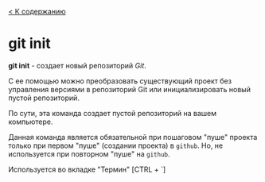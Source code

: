 [< К содержанию](../readme.md)

# git init

 __git init__ - создает новый репозиторий _Git_. 
 
 С ее помощью можно преобразовать существующий проект без управления версиями в репозиторий Git или инициализировать новый пустой репозиторий.



По сути, эта команда создает пустой репозиторий на вашем компьютере.

Данная команда является обязательной при пошаговом "пуше" проекта только при первом "пуше" (создании проекта) в `github`. Но, не используется при повторном "пуше" на `github`.


Используется во вкладке  "Термин" [CTRL + `]